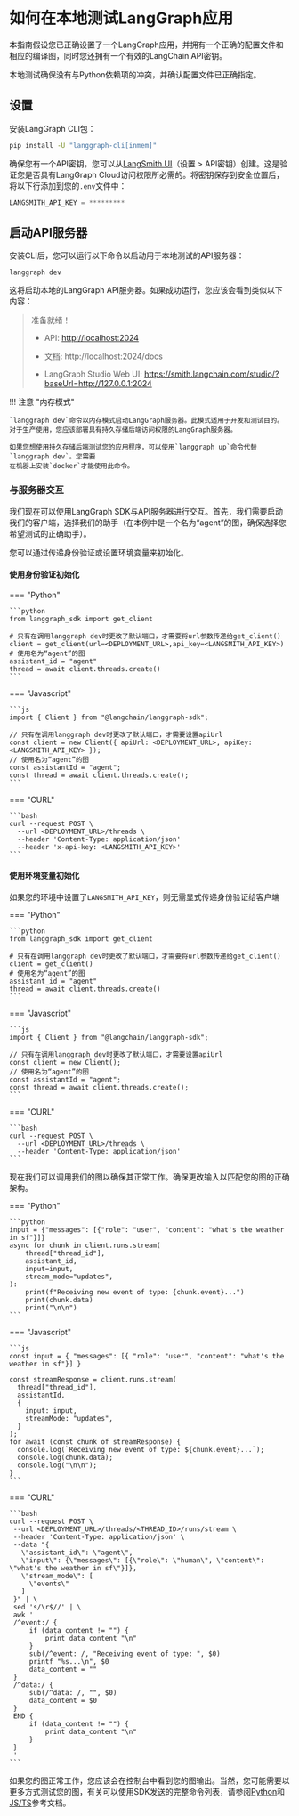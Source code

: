 # 如何在本地测试LangGraph应用

本指南假设您已正确设置了一个LangGraph应用，并拥有一个正确的配置文件和相应的编译图，同时您还拥有一个有效的LangChain API密钥。

本地测试确保没有与Python依赖项的冲突，并确认配置文件已正确指定。

## 设置

安装LangGraph CLI包：

```bash
pip install -U "langgraph-cli[inmem]"
```

确保您有一个API密钥，您可以从[LangSmith UI](https://smith.langchain.com)（设置 > API密钥）创建。这是验证您是否具有LangGraph Cloud访问权限所必需的。将密钥保存到安全位置后，将以下行添加到您的`.env`文件中：

```python
LANGSMITH_API_KEY = *********
```

## 启动API服务器

安装CLI后，您可以运行以下命令以启动用于本地测试的API服务器：

```shell
langgraph dev
```

这将启动本地的LangGraph API服务器。如果成功运行，您应该会看到类似以下内容：

>    准备就绪！
> 
>    - API: [http://localhost:2024](http://localhost:2024/)
>     
>    - 文档: http://localhost:2024/docs
>     
>    - LangGraph Studio Web UI: https://smith.langchain.com/studio/?baseUrl=http://127.0.0.1:2024

!!! 注意 "内存模式"

    `langgraph dev`命令以内存模式启动LangGraph服务器。此模式适用于开发和测试目的。对于生产使用，您应该部署具有持久存储后端访问权限的LangGraph服务器。

    如果您想使用持久存储后端测试您的应用程序，可以使用`langgraph up`命令代替`langgraph dev`。您需要
    在机器上安装`docker`才能使用此命令。


### 与服务器交互

我们现在可以使用LangGraph SDK与API服务器进行交互。首先，我们需要启动我们的客户端，选择我们的助手（在本例中是一个名为“agent”的图，确保选择您希望测试的正确助手）。

您可以通过传递身份验证或设置环境变量来初始化。

#### 使用身份验证初始化

=== "Python"

    ```python
    from langgraph_sdk import get_client

    # 只有在调用langgraph dev时更改了默认端口，才需要将url参数传递给get_client()
    client = get_client(url=<DEPLOYMENT_URL>,api_key=<LANGSMITH_API_KEY>)
    # 使用名为“agent”的图
    assistant_id = "agent"
    thread = await client.threads.create()
    ```

=== "Javascript"

    ```js
    import { Client } from "@langchain/langgraph-sdk";

    // 只有在调用langgraph dev时更改了默认端口，才需要设置apiUrl
    const client = new Client({ apiUrl: <DEPLOYMENT_URL>, apiKey: <LANGSMITH_API_KEY> });
    // 使用名为“agent”的图
    const assistantId = "agent";
    const thread = await client.threads.create();
    ```

=== "CURL"

    ```bash
    curl --request POST \
      --url <DEPLOYMENT_URL>/threads \
      --header 'Content-Type: application/json'
      --header 'x-api-key: <LANGSMITH_API_KEY>'
    ```
  

#### 使用环境变量初始化

如果您的环境中设置了`LANGSMITH_API_KEY`，则无需显式传递身份验证给客户端

=== "Python"

    ```python
    from langgraph_sdk import get_client

    # 只有在调用langgraph dev时更改了默认端口，才需要将url参数传递给get_client()
    client = get_client()
    # 使用名为“agent”的图
    assistant_id = "agent"
    thread = await client.threads.create()
    ```

=== "Javascript"

    ```js
    import { Client } from "@langchain/langgraph-sdk";

    // 只有在调用langgraph dev时更改了默认端口，才需要设置apiUrl
    const client = new Client();
    // 使用名为“agent”的图
    const assistantId = "agent";
    const thread = await client.threads.create();
    ```

=== "CURL"

    ```bash
    curl --request POST \
      --url <DEPLOYMENT_URL>/threads \
      --header 'Content-Type: application/json'
    ```

现在我们可以调用我们的图以确保其正常工作。确保更改输入以匹配您的图的正确架构。

=== "Python"

    ```python
    input = {"messages": [{"role": "user", "content": "what's the weather in sf"}]}
    async for chunk in client.runs.stream(
        thread["thread_id"],
        assistant_id,
        input=input,
        stream_mode="updates",
    ):
        print(f"Receiving new event of type: {chunk.event}...")
        print(chunk.data)
        print("\n\n")
    ```
=== "Javascript"

    ```js
    const input = { "messages": [{ "role": "user", "content": "what's the weather in sf"}] }

    const streamResponse = client.runs.stream(
      thread["thread_id"],
      assistantId,
      {
        input: input,
        streamMode: "updates",
      }
    );
    for await (const chunk of streamResponse) {
      console.log(`Receiving new event of type: ${chunk.event}...`);
      console.log(chunk.data);
      console.log("\n\n");
    }
    ```

=== "CURL"

    ```bash
    curl --request POST \
     --url <DEPLOYMENT_URL>/threads/<THREAD_ID>/runs/stream \
     --header 'Content-Type: application/json' \
     --data "{
       \"assistant_id\": \"agent\",
       \"input\": {\"messages\": [{\"role\": \"human\", \"content\": \"what's the weather in sf\"}]},
       \"stream_mode\": [
         \"events\"
       ]
     }" | \
     sed 's/\r$//' | \
     awk '
     /^event:/ {
         if (data_content != "") {
             print data_content "\n"
         }
         sub(/^event: /, "Receiving event of type: ", $0)
         printf "%s...\n", $0
         data_content = ""
     }
     /^data:/ {
         sub(/^data: /, "", $0)
         data_content = $0
     }
     END {
         if (data_content != "") {
             print data_content "\n"
         }
     }
     ' 
    ```

如果您的图正常工作，您应该会在控制台中看到您的图输出。当然，您可能需要以更多方式测试您的图，有关可以使用SDK发送的完整命令列表，请参阅[Python](https://langchain-ai.github.io/langgraph/cloud/reference/sdk/python_sdk_ref/)和[JS/TS](https://langchain-ai.github.io/langgraph/cloud/reference/sdk/js_ts_sdk_ref/)参考文档。